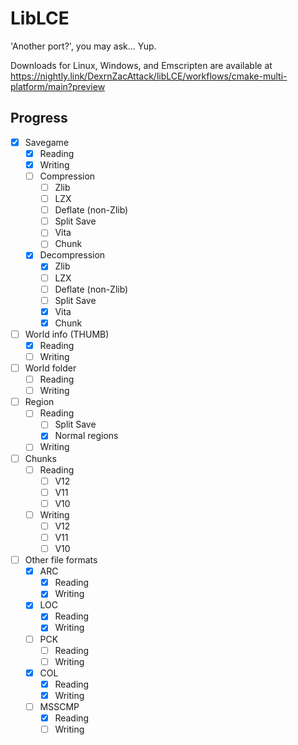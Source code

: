 # LibLCE
'Another port?', you may ask... Yup.

Downloads for Linux, Windows, and Emscripten are available at https://nightly.link/DexrnZacAttack/libLCE/workflows/cmake-multi-platform/main?preview

## Progress

- [x] Savegame
  - [X] Reading
  - [X] Writing
  - [ ] Compression
    - [ ] Zlib
    - [ ] LZX
    - [ ] Deflate (non-Zlib)
    - [ ] Split Save
    - [ ] Vita
    - [ ] Chunk
  - [X] Decompression
    - [X] Zlib
    - [ ] LZX
    - [ ] Deflate (non-Zlib)
    - [ ] Split Save
    - [X] Vita
    - [X] Chunk
- [ ] World info (THUMB)
  - [X] Reading
  - [ ] Writing
- [ ] World folder
  - [ ] Reading
  - [ ] Writing
- [ ] Region
  - [ ] Reading
    - [ ] Split Save
    - [X] Normal regions
  - [ ] Writing
- [ ] Chunks
  - [ ] Reading
    - [ ] V12
    - [ ] V11
    - [ ] V10
  - [ ] Writing
    - [ ] V12
    - [ ] V11
    - [ ] V10
- [ ] Other file formats
  - [X] ARC
    - [X] Reading
    - [X] Writing
  - [X] LOC
    - [X] Reading
    - [X] Writing
  - [ ] PCK
    - [ ] Reading
    - [ ] Writing
  - [X] COL
    - [X] Reading
    - [X] Writing
  - [ ] MSSCMP
    - [X] Reading
    - [ ] Writing
